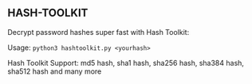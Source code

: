 ## HASH-TOOLKIT
Decrypt password hashes super fast with Hash Toolkit:

Usage: `python3 hashtoolkit.py <yourhash>`

Hash Toolkit Support: md5 hash, sha1 hash, sha256 hash, sha384 hash, sha512 hash and many more
 
